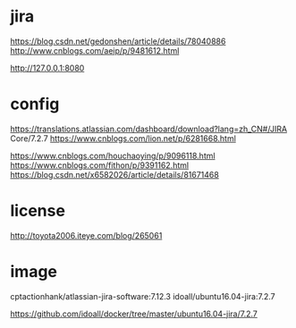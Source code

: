 # jira
https://blog.csdn.net/gedonshen/article/details/78040886
http://www.cnblogs.com/aeip/p/9481612.html

http://127.0.0.1:8080

# config
https://translations.atlassian.com/dashboard/download?lang=zh_CN#/JIRA Core/7.2.7
https://www.cnblogs.com/lion.net/p/6281668.html

https://www.cnblogs.com/houchaoying/p/9096118.html
https://www.cnblogs.com/fithon/p/9391162.html
https://blog.csdn.net/x6582026/article/details/81671468

# license
http://toyota2006.iteye.com/blog/265061

# image
cptactionhank/atlassian-jira-software:7.12.3
idoall/ubuntu16.04-jira:7.2.7

https://github.com/idoall/docker/tree/master/ubuntu16.04-jira/7.2.7
